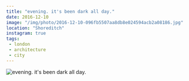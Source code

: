 ```yaml
---
title: "evening. it's been dark all day."
date: 2016-12-10
image: "/img/photo/2016-12-10-096fb5507aa8db8e024594acb2a08186.jpg"
location: "Shoreditch"
instagram: true
tags:
 - london
 - architecture
 - city
---
```


![evening. it's been dark all day.](/img/photo/2016-12-10-096fb5507aa8db8e024594acb2a08186.jpg)
